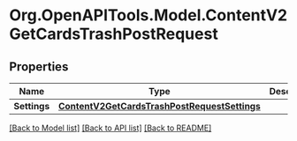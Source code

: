 # Org.OpenAPITools.Model.ContentV2GetCardsTrashPostRequest

## Properties

Name | Type | Description | Notes
------------ | ------------- | ------------- | -------------
**Settings** | [**ContentV2GetCardsTrashPostRequestSettings**](ContentV2GetCardsTrashPostRequestSettings.md) |  | [optional] 

[[Back to Model list]](../README.md#documentation-for-models) [[Back to API list]](../README.md#documentation-for-api-endpoints) [[Back to README]](../README.md)

